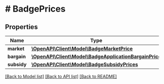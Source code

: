 # # BadgePrices

## Properties

Name | Type | Description | Notes
------------ | ------------- | ------------- | -------------
**market** | [**\OpenAPI\Client\Model\BadgeMarketPrice**](BadgeMarketPrice.md) |  | [optional]
**bargain** | [**\OpenAPI\Client\Model\BadgeApplicationBargainPrice**](BadgeApplicationBargainPrice.md) |  | [optional]
**subsidy** | [**\OpenAPI\Client\Model\BadgeSubsidyPrices**](BadgeSubsidyPrices.md) |  | [optional]

[[Back to Model list]](../../README.md#models) [[Back to API list]](../../README.md#endpoints) [[Back to README]](../../README.md)
